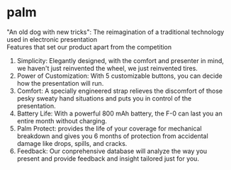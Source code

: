 # palm
"An old dog with new tricks": 
The reimagination of a traditional technology used in electronic presentation
<br/>
Features that set our product apart from the competition<br/>
1. Simplicity: Elegantly designed, with the comfort and presenter in mind, we haven't just reinvented the wheel, we just reinvented tires.<br/>
2. Power of Customization: With 5 customizable buttons, you can decide how the presentation will run.<br/>
3. Comfort: A specially engineered strap relieves the discomfort of those pesky sweaty hand situations and puts you in control of the presentation.<br/>
4. Battery Life: With a powerful 800 mAh battery, the F-0 can last you an entire month without charging.<br/>
5. Palm Protect:  provides the life of your coverage for mechanical breakdown and gives you 6 months of protection from accidental damage like drops, spills, and cracks.<br/>
6. Feedback: Our conprehensive database will analyze the way you present and provide feedback and insight tailored just for you.
